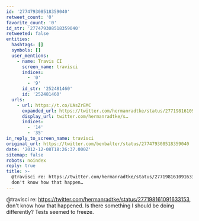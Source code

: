 ```yaml
---
id: '277479308518359040'
retweet_count: '0'
favorite_count: '0'
id_str: '277479308518359040'
retweeted: false
entities:
  hashtags: []
  symbols: []
  user_mentions:
    - name: Travis CI
      screen_name: travisci
      indices:
        - '0'
        - '9'
      id_str: '252481460'
      id: '252481460'
  urls:
    - url: https://t.co/UAsZrEMC
      expanded_url: https://twitter.com/hermanradtke/status/277198161091633153
      display_url: twitter.com/hermanradtke/s…
      indices:
        - '14'
        - '35'
in_reply_to_screen_name: travisci
original_url: https://twitter.com/benbalter/status/277479308518359040
date: '2012-12-08T18:26:37.000Z'
sitemap: false
robots: noindex
reply: true
title: >-
  @travisci re: https://twitter.com/hermanradtke/status/277198161091633153,
  don't know how that happen…
---
```


@travisci re: https://twitter.com/hermanradtke/status/277198161091633153, don't know how that happened. Is there something I should be doing differently? Tests seemed to freeze.